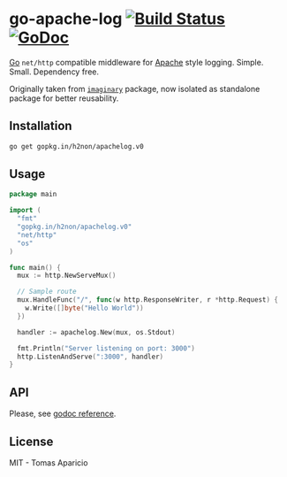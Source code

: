 # go-apache-log [![Build Status](https://travis-ci.org/h2non/apachelog.png)](https://travis-ci.org/h2non/apachelog) [![GoDoc](https://godoc.org/github.com/h2non/apachelog?status.svg)](https://godoc.org/github.com/h2non/apachelog)

[Go](https://golang.org) `net/http` compatible middleware for [Apache](http://httpd.apache.org/docs/2.2/logs.html) style logging.
Simple. Small. Dependency free.

Originally taken from [`imaginary`](https://github.com/h2non/imaginary) package, now isolated as standalone package for better reusability.

## Installation

```bash
go get gopkg.in/h2non/apachelog.v0
```

## Usage

```go
package main

import (
  "fmt"
  "gopkg.in/h2non/apachelog.v0"
  "net/http"
  "os"
)

func main() {
  mux := http.NewServeMux()

  // Sample route
  mux.HandleFunc("/", func(w http.ResponseWriter, r *http.Request) {
    w.Write([]byte("Hello World"))
  })

  handler := apachelog.New(mux, os.Stdout)

  fmt.Println("Server listening on port: 3000")
  http.ListenAndServe(":3000", handler)
}
```

## API

Please, see [godoc reference](https://godoc.org/github.com/h2non/apachelog).

## License

MIT - Tomas Aparicio